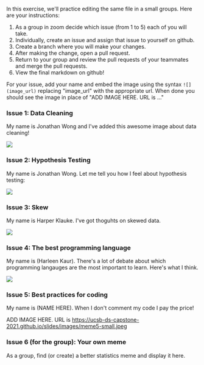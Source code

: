 In this exercise, we'll practice editing the same file in a small groups.  Here are your instructions:

1. As a group in zoom decide which issue (from 1 to 5) each of you will take.
2. Individually, create an issue and assign that issue to yourself on github.
3. Create a branch where you will make your changes.
4. After making the change, open a pull request.
5. Return to your group and review the pull requests of your teammates and merge the pull requests.
6. View the final markdown on github!


For your issue, add your name and embed the image using the syntax `![](image_url)` replacing "image_url" with the appropriate url. When done you should see the image in place of "ADD IMAGE HERE. URL is ..."

### Issue 1: Data Cleaning

My name is Jonathan Wong and I've added this awesome image about data cleaning!

![](https://ucsb-ds-capstone-2021.github.io/slides/images/meme3-small.jpeg)

### Issue 2: Hypothesis Testing


My name is Jonathan Wong.  Let me tell you how I feel about hypothesis testing:


![](https://ucsb-ds-capstone-2021.github.io/slides/images/meme2-small.jpeg)

### Issue 3: Skew


My name is Harper Klauke.  I've got thoguhts on skewed data.


![](https://ucsb-ds-capstone-2021.github.io/slides/images/meme1-small.jpeg)

### Issue 4: The best programming language

My name is (Harleen Kaur).  There's a lot of debate about which programming langauges are the most important to learn.  Here's what I think.

![](https://ucsb-ds-capstone-2021.github.io/slides/images/meme4-small.jpeg)

### Issue 5: Best practices for coding

My name is (NAME HERE).  When I don't comment my code I pay the price!

ADD IMAGE HERE.  URL is https://ucsb-ds-capstone-2021.github.io/slides/images/meme5-small.jpeg

### Issue 6 (for the group): Your own meme

As a group, find (or create) a better statistics meme and display it here.
